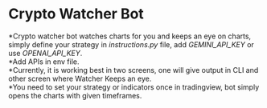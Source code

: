 # Crypto Watcher Bot

*Crypto watcher bot watches charts for you and keeps an eye on charts, simply define your strategy in *instructions.py* file, add *GEMINI_API_KEY* or use *OPENAI_API_KEY*.<br />
*Add APIs in env file.<br />
*Currently, it is working best in two screens, one will give output in CLI and other screen where Watcher Keeps an eye.<br />
*You need to set your strategy or indicators once in tradingview, bot simply opens the charts with given timeframes.<br />



